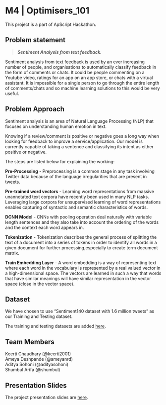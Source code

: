 # M4 | Optimisers_101

This project is a part of ApScript Hackathon.

## Problem statement

> **_Sentiment Analysis from text feedback._**

Sentiment analysis from text feedback is used by an ever increasing number of people, and organisations to automatically classify feedback in the form of comments or chats. It could be people commenting on a Youtube video, ratings for an app on an app store, or chats with a virtual assistant. It is impossible for a single person to go through the entire length of comments/chats and so machine learning solutions to this would be very useful.

## Problem Approach

Sentiment analysis is an area of Natural Language Processing (NLP) that focuses on understanding human emotion in text.

Knowing if a review/comment is positive or negative goes a long way when looking for feedback to improve a service/application. Our model is currently capable of taking a sentence and classifying its intent as either positive or negative.

The steps are listed below for explaining the working:

**Pre-Processing** - Preprocessing is a common stage in any task involving Twitter data because of the language irregularities that are present in tweets. 

**Pre-trained word vectors** - Learning word representations from massive unannotated text corpora have recently been used in many NLP tasks. Leveraging large corpora for unsupervised learning of word representations enables capturing of syntactic and semantic characteristics of words.

**DCNN Model** - CNNs with pooling operation deal naturally with variable length sentences and they also take into account the ordering of the words and the context each word appears in.

**Tokenization** - Tokenization describes the general process of splitting the text of a document into a series of tokens in order to identify all words in a given document for further processing,especially to create term document matrix.

**Train Embedding Layer** - A word embedding is a way of representing text where each word in the vocabulary is represented by a real valued vector in a high-dimensional space. The vectors are learned in such a way that words that have similar meanings will have similar representation in the vector space (close in the vector space).

## Dataset

We have chosen to use “Sentiment140 dataset with 1.6 million tweets” as our Training and Testing dataset.

The training and testing datasets are added [here](https://drive.google.com/drive/folders/1iyK4_MgVgjsJFip6nrkFi32slSgXsL8K?usp=sharing).

## Team Members

Keerti Chaudhary (@keerti2001) <br />
Ameya Deshpande (@ameyanrd) <br />
Aditya Sohoni (@adityasohoni) <br />
Shumbul Arifa (@shumbul)

## Presentation Slides

The project presentation slides are [here](https://docs.google.com/presentation/d/1i9SlO2Ic-1wflwU0YZ39pbVTKw2APppR7W4Vxhjuqew/edit?usp=sharing).
